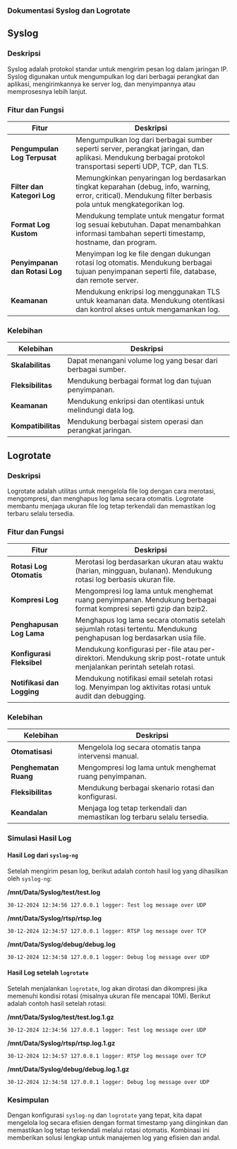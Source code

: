 ### Dokumentasi Syslog dan Logrotate

## Syslog

### Deskripsi
Syslog adalah protokol standar untuk mengirim pesan log dalam jaringan IP. Syslog digunakan untuk mengumpulkan log dari berbagai perangkat dan aplikasi, mengirimkannya ke server log, dan menyimpannya atau memprosesnya lebih lanjut.

### Fitur dan Fungsi
| Fitur | Deskripsi |
|-------|------------|
| **Pengumpulan Log Terpusat** | Mengumpulkan log dari berbagai sumber seperti server, perangkat jaringan, dan aplikasi. Mendukung berbagai protokol transportasi seperti UDP, TCP, dan TLS. |
| **Filter dan Kategori Log** | Memungkinkan penyaringan log berdasarkan tingkat keparahan (debug, info, warning, error, critical). Mendukung filter berbasis pola untuk mengkategorikan log. |
| **Format Log Kustom** | Mendukung template untuk mengatur format log sesuai kebutuhan. Dapat menambahkan informasi tambahan seperti timestamp, hostname, dan program. |
| **Penyimpanan dan Rotasi Log** | Menyimpan log ke file dengan dukungan rotasi log otomatis. Mendukung berbagai tujuan penyimpanan seperti file, database, dan remote server. |
| **Keamanan** | Mendukung enkripsi log menggunakan TLS untuk keamanan data. Mendukung otentikasi dan kontrol akses untuk mengamankan log. |

### Kelebihan
| Kelebihan | Deskripsi |
|-----------|------------|
| **Skalabilitas** | Dapat menangani volume log yang besar dari berbagai sumber. |
| **Fleksibilitas** | Mendukung berbagai format log dan tujuan penyimpanan. |
| **Keamanan** | Mendukung enkripsi dan otentikasi untuk melindungi data log. |
| **Kompatibilitas** | Mendukung berbagai sistem operasi dan perangkat jaringan. |

## Logrotate

### Deskripsi
Logrotate adalah utilitas untuk mengelola file log dengan cara merotasi, mengompresi, dan menghapus log lama secara otomatis. Logrotate membantu menjaga ukuran file log tetap terkendali dan memastikan log terbaru selalu tersedia.

### Fitur dan Fungsi
| Fitur | Deskripsi |
|-------|------------|
| **Rotasi Log Otomatis** | Merotasi log berdasarkan ukuran atau waktu (harian, mingguan, bulanan). Mendukung rotasi log berbasis ukuran file. |
| **Kompresi Log** | Mengompresi log lama untuk menghemat ruang penyimpanan. Mendukung berbagai format kompresi seperti gzip dan bzip2. |
| **Penghapusan Log Lama** | Menghapus log lama secara otomatis setelah sejumlah rotasi tertentu. Mendukung penghapusan log berdasarkan usia file. |
| **Konfigurasi Fleksibel** | Mendukung konfigurasi per-file atau per-direktori. Mendukung skrip post-rotate untuk menjalankan perintah setelah rotasi. |
| **Notifikasi dan Logging** | Mendukung notifikasi email setelah rotasi log. Menyimpan log aktivitas rotasi untuk audit dan debugging. |

### Kelebihan
| Kelebihan | Deskripsi |
|-----------|------------|
| **Otomatisasi** | Mengelola log secara otomatis tanpa intervensi manual. |
| **Penghematan Ruang** | Mengompresi log lama untuk menghemat ruang penyimpanan. |
| **Fleksibilitas** | Mendukung berbagai skenario rotasi dan konfigurasi. |
| **Keandalan** | Menjaga log tetap terkendali dan memastikan log terbaru selalu tersedia. |

### Simulasi Hasil Log

#### Hasil Log dari `syslog-ng`

Setelah mengirim pesan log, berikut adalah contoh hasil log yang dihasilkan oleh `syslog-ng`:

**/mnt/Data/Syslog/test/test.log**
```
30-12-2024 12:34:56 127.0.0.1 logger: Test log message over UDP
```

**/mnt/Data/Syslog/rtsp/rtsp.log**
```
30-12-2024 12:34:57 127.0.0.1 logger: RTSP log message over TCP
```

**/mnt/Data/Syslog/debug/debug.log**
```
30-12-2024 12:34:58 127.0.0.1 logger: Debug log message over UDP
```

#### Hasil Log setelah `logrotate`

Setelah menjalankan `logrotate`, log akan dirotasi dan dikompresi jika memenuhi kondisi rotasi (misalnya ukuran file mencapai 10M). Berikut adalah contoh hasil setelah rotasi:

**/mnt/Data/Syslog/test/test.log.1.gz**
```
30-12-2024 12:34:56 127.0.0.1 logger: Test log message over UDP
```

**/mnt/Data/Syslog/rtsp/rtsp.log.1.gz**
```
30-12-2024 12:34:57 127.0.0.1 logger: RTSP log message over TCP
```

**/mnt/Data/Syslog/debug/debug.log.1.gz**
```
30-12-2024 12:34:58 127.0.0.1 logger: Debug log message over UDP
```

### Kesimpulan

Dengan konfigurasi `syslog-ng` dan `logrotate` yang tepat, kita dapat mengelola log secara efisien dengan format timestamp yang diinginkan dan memastikan log tetap terkendali melalui rotasi otomatis. Kombinasi ini memberikan solusi lengkap untuk manajemen log yang efisien dan andal.
